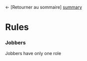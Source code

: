 ← [Retourner au sommaire] [summary]

# Rules


### Jobbers

Jobbers have only one role

[summary]: ../README.md
